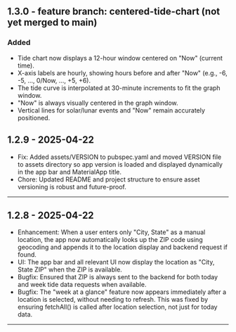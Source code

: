 ## 1.3.0 - feature branch: centered-tide-chart (not yet merged to main)
### Added
- Tide chart now displays a 12-hour window centered on "Now" (current time).
- X-axis labels are hourly, showing hours before and after "Now" (e.g., -6, -5, ..., 0/Now, ..., +5, +6).
- The tide curve is interpolated at 30-minute increments to fit the graph window.
- "Now" is always visually centered in the graph window.
- Vertical lines for solar/lunar events and "Now" remain accurately positioned.

## 1.2.9 - 2025-04-22
- Fix: Added assets/VERSION to pubspec.yaml and moved VERSION file to assets directory so app version is loaded and displayed dynamically in the app bar and MaterialApp title.
- Chore: Updated README and project structure to ensure asset versioning is robust and future-proof.

---

## 1.2.8 - 2025-04-22
- Enhancement: When a user enters only "City, State" as a manual location, the app now automatically looks up the ZIP code using geocoding and appends it to the location display and backend request if found.
- UI: The app bar and all relevant UI now display the location as "City, State ZIP" when the ZIP is available.
- Bugfix: Ensured that ZIP is always sent to the backend for both today and week tide data requests when available.
- Bugfix: The "week at a glance" feature now appears immediately after a location is selected, without needing to refresh. This was fixed by ensuring fetchAll() is called after location selection, not just for today data.

---

